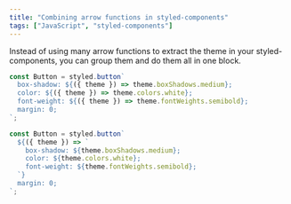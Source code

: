 ```yaml
---
title: "Combining arrow functions in styled-components"
tags: ["JavaScript", "styled-components"]
---
```

Instead of using many arrow functions to extract the theme in your styled-components, you can group them and do them all in one block.

```js
const Button = styled.button`
  box-shadow: ${({ theme }) => theme.boxShadows.medium};
  color: ${({ theme }) => theme.colors.white};
  font-weight: ${({ theme }) => theme.fontWeights.semibold};
  margin: 0;
`;

const Button = styled.button`
  ${({ theme }) => `
    box-shadow: ${theme.boxShadows.medium};
    color: ${theme.colors.white};
    font-weight: ${theme.fontWeights.semibold};
  `}
  margin: 0;
`;
```
